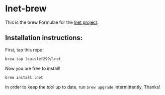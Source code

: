 # lnet-brew

This is the brew Formulae for the [lnet project](https://github.com/louislef299/lnet).

## Installation instructions:

First, tap this repo:

```bash
brew tap louislef299/lnet
```

Now you are free to install!

```bash
brew install lnet
```

In order to keep the tool up to date, run `brew upgrade` intermittently. Thanks!